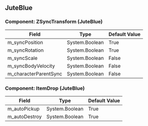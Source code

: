## JuteBlue

### Component: ZSyncTransform (JuteBlue)

|Field|Type|Default Value|
|---|---|---|
|m_syncPosition|System.Boolean|True|
|m_syncRotation|System.Boolean|True|
|m_syncScale|System.Boolean|False|
|m_syncBodyVelocity|System.Boolean|False|
|m_characterParentSync|System.Boolean|False|

### Component: ItemDrop (JuteBlue)

|Field|Type|Default Value|
|---|---|---|
|m_autoPickup|System.Boolean|True|
|m_autoDestroy|System.Boolean|True|

